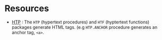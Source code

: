 # Resources
* [HTP](https://docs.oracle.com/cd/B28359_01/appdev.111/b28419/w_htp.htm#BABGJJIH) : 
The `HTP` (hypertext procedures) and `HTF` (hyptertext functions) packages generate HTML tags. (e.g `HTP.ANCHOR` procedure generates an anchor tag, `<a>`.
